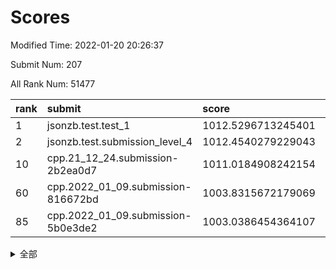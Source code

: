# Scores

Modified Time: 2022-01-20 20:26:37

Submit Num: 207

All Rank Num: 51477

| rank |               submit               |       score        |       sigma        | pk_num |
| :--- | :--------------------------------- | :----------------- | :----------------- | :----- |
| 1    | jsonzb.test.test_1                 | 1012.5296713245401 | 0.7903382757921883 | 996    |
| 2    | jsonzb.test.submission_level_4     | 1012.4540279229043 | 0.7988610787969243 | 993    |
| 10   | cpp.21_12_24.submission-2b2ea0d7   | 1011.0184908242154 | 0.7814774244344501 | 994    |
| 60   | cpp.2022_01_09.submission-816672bd | 1003.8315672179069 | 0.7083413055325931 | 997    |
| 85   | cpp.2022_01_09.submission-5b0e3de2 | 1003.0386454364107 | 0.7087999676373862 | 995    |


<details>
<summary>全部</summary>

| rank |                 submit                 |       score        |       sigma        | pk_num |
| :--- | :------------------------------------- | :----------------- | :----------------- | :----- |
| 1    | jsonzb.test.test_1                     | 1012.5296713245401 | 0.7903382757921883 | 996    |
| 2    | jsonzb.test.submission_level_4         | 1012.4540279229043 | 0.7988610787969243 | 993    |
| 3    | gobigger.level_3.submission_level_3_24 | 1011.5678629635279 | 0.7961285999518614 | 1001   |
| 4    | gobigger.level_3.submission_level_3_47 | 1011.450104697249  | 0.7607200513201569 | 991    |
| 5    | gobigger.level_3.submission_level_3_45 | 1011.3078126329312 | 0.7944172338252052 | 997    |
| 6    | gobigger.level_3.submission_level_3_19 | 1011.2829133285816 | 0.7588265514527511 | 998    |
| 7    | gobigger.level_3.submission_level_3_37 | 1011.2480978828131 | 0.7787092379374324 | 992    |
| 8    | gobigger.level_3.submission_level_3_35 | 1011.1968729577977 | 0.7898242684315419 | 995    |
| 9    | gobigger.level_3.submission_level_3_1  | 1011.1678958752623 | 0.7815103272375287 | 992    |
| 10   | cpp.21_12_24.submission-2b2ea0d7       | 1011.0184908242154 | 0.7814774244344501 | 994    |
| 11   | gobigger.level_3.submission_level_3_16 | 1010.8647118880232 | 0.7612060257317014 | 996    |
| 12   | gobigger.level_3.submission_level_3_21 | 1010.7918908396516 | 0.7563363243231523 | 990    |
| 13   | gobigger.level_3.submission_level_3_22 | 1010.6977165653914 | 0.7630141211444826 | 991    |
| 14   | gobigger.level_3.submission_level_3_42 | 1010.6219825498414 | 0.777589988591721  | 990    |
| 15   | gobigger.level_3.submission_level_3_25 | 1010.4163575570001 | 0.7752979481617772 | 996    |
| 16   | gobigger.level_3.submission_level_3_17 | 1010.3849451285096 | 0.7629370824145216 | 995    |
| 17   | gobigger.level_3.submission_level_3_29 | 1010.3723388070325 | 0.7338517141218158 | 997    |
| 18   | gobigger.level_3.submission_level_3_49 | 1010.3430551192012 | 0.7625025220027489 | 996    |
| 19   | gobigger.level_3.submission_level_3_11 | 1010.2964834574392 | 0.7592742271498459 | 997    |
| 20   | gobigger.level_3.submission_level_3_38 | 1010.2799554639727 | 0.7676947101229713 | 994    |
| 21   | gobigger.level_3.submission_level_3_13 | 1010.2357727263447 | 0.7605216140748157 | 991    |
| 22   | gobigger.level_3.submission_level_3_20 | 1010.2210277348883 | 0.7830449725465739 | 994    |
| 23   | gobigger.level_3.submission_level_3_33 | 1010.1684300778957 | 0.7482582070379058 | 992    |
| 24   | gobigger.level_3.submission_level_3_10 | 1010.0698343466378 | 0.7624409703436262 | 993    |
| 25   | gobigger.level_3.submission_level_3_36 | 1010.0396167425038 | 0.7596103004087082 | 991    |
| 26   | gobigger.level_3.submission_level_3_3  | 1010.0389518949285 | 0.7435665578844258 | 998    |
| 27   | gobigger.level_3.submission_level_3_32 | 1010.0389398189247 | 0.7596742159467914 | 997    |
| 28   | gobigger.level_3.submission_level_3_23 | 1010.0243806023492 | 0.7587707205525643 | 992    |
| 29   | gobigger.level_3.submission_level_3_15 | 1009.953026206352  | 0.7722712622628262 | 995    |
| 30   | gobigger.level_3.submission_level_3_40 | 1009.9299592784719 | 0.7609734535871489 | 998    |
| 31   | gobigger.level_3.submission_level_3_34 | 1009.9243309418579 | 0.7684651353989052 | 993    |
| 32   | gobigger.level_3.submission_level_3_28 | 1009.8689441267827 | 0.7584738511183281 | 995    |
| 33   | gobigger.level_3.submission_level_3_41 | 1009.8237715750205 | 0.7519356068701303 | 995    |
| 34   | gobigger.level_3.submission_level_3_39 | 1009.8194132429222 | 0.7532038310529986 | 992    |
| 35   | gobigger.level_3.submission_level_3_5  | 1009.8118253842696 | 0.744475181330797  | 990    |
| 36   | gobigger.level_3.submission_level_3_0  | 1009.7488790147494 | 0.758367251861352  | 999    |
| 37   | gobigger.level_3.submission_level_3_26 | 1009.7206096009787 | 0.750630561612733  | 995    |
| 38   | gobigger.level_3.submission_level_3_31 | 1009.643492001229  | 0.7538953770204092 | 991    |
| 39   | gobigger.level_3.submission_level_3_7  | 1009.5963734120039 | 0.7398007352851484 | 995    |
| 40   | gobigger.level_3.submission_level_3_46 | 1009.5378009320102 | 0.7538375200438295 | 996    |
| 41   | gobigger.level_3.submission_level_3_18 | 1009.5256632751907 | 0.7301346079045303 | 994    |
| 42   | gobigger.level_3.submission_level_3_14 | 1009.368875869364  | 0.7394439318058721 | 993    |
| 43   | gobigger.level_3.submission_level_3_48 | 1009.3214263533233 | 0.7614651964878862 | 995    |
| 44   | gobigger.level_3.submission_level_3_30 | 1009.2902105046048 | 0.7642267257171648 | 993    |
| 45   | gobigger.level_3.submission_level_3_9  | 1009.1474753966139 | 0.7664580600653997 | 992    |
| 46   | gobigger.level_3.submission_level_3_12 | 1009.0875325102281 | 0.7399196648721038 | 1001   |
| 47   | gobigger.level_3.submission_level_3_8  | 1009.0658144609164 | 0.749035845089521  | 999    |
| 48   | gobigger.level_3.submission_level_3_4  | 1009.0213259630613 | 0.7408343700611415 | 997    |
| 49   | gobigger.level_3.submission_level_3_27 | 1009.021312699658  | 0.763753449443185  | 994    |
| 50   | gobigger.level_3.submission_level_3_6  | 1008.992963342736  | 0.7531766028168764 | 996    |
| 51   | gobigger.level_3.submission_level_3_2  | 1008.6851840261307 | 0.7347754748371593 | 997    |
| 52   | gobigger.level_3.submission_level_3_43 | 1008.6657062597229 | 0.7504420484628964 | 996    |
| 53   | gobigger.level_3.submission_level_3_44 | 1007.0893091010727 | 0.7380863852977112 | 989    |
| 54   | gobigger.level_1.submission_level_1_23 | 1005.1534315130807 | 0.7270981674672155 | 996    |
| 55   | gobigger.level_1.submission_level_1_40 | 1004.435068706037  | 0.7079438342089368 | 996    |
| 56   | gobigger.level_1.submission_level_1_0  | 1004.1701221675366 | 0.7214004513816357 | 990    |
| 57   | gobigger.level_1.submission_level_1_15 | 1004.1015771502695 | 0.7124115681796659 | 995    |
| 58   | gobigger.level_1.submission_level_1_7  | 1004.0660418851658 | 0.7123680004714006 | 997    |
| 59   | gobigger.level_1.submission_level_1_21 | 1003.9173984722772 | 0.7170848567609039 | 998    |
| 60   | cpp.2022_01_09.submission-816672bd     | 1003.8315672179069 | 0.7083413055325931 | 997    |
| 61   | gobigger.level_1.submission_level_1_12 | 1003.8304747185568 | 0.7211524252798678 | 995    |
| 62   | gobigger.level_1.submission_level_1_6  | 1003.8283345754132 | 0.7192788504291537 | 993    |
| 63   | gobigger.level_1.submission_level_1_46 | 1003.8174275033601 | 0.7093144119796055 | 999    |
| 64   | gobigger.level_1.submission_level_1_16 | 1003.7865869104493 | 0.7155151012533153 | 998    |
| 65   | gobigger.level_1.submission_level_1_4  | 1003.7282008845241 | 0.707796531664983  | 993    |
| 66   | gobigger.level_1.submission_level_1_26 | 1003.5937077340134 | 0.7291450311990277 | 997    |
| 67   | gobigger.level_1.submission_level_1_27 | 1003.5670001745708 | 0.7039443952296806 | 997    |
| 68   | gobigger.level_1.submission_level_1_41 | 1003.5349777992317 | 0.7178154749717693 | 994    |
| 69   | gobigger.level_1.submission_level_1_34 | 1003.5282004624037 | 0.7143167828851628 | 991    |
| 70   | gobigger.level_1.submission_level_1_18 | 1003.5259086318143 | 0.7092873900556645 | 995    |
| 71   | gobigger.level_1.submission_level_1_35 | 1003.4285074756451 | 0.7144861725804407 | 1000   |
| 72   | gobigger.level_1.submission_level_1_24 | 1003.4099170796219 | 0.7135010375422226 | 998    |
| 73   | gobigger.level_1.submission_level_1_32 | 1003.3514937798949 | 0.7109746722862186 | 989    |
| 74   | gobigger.level_1.submission_level_1_8  | 1003.3378498677295 | 0.7198585255069396 | 995    |
| 75   | gobigger.level_1.submission_level_1_5  | 1003.3315855203577 | 0.7258686794915046 | 996    |
| 76   | gobigger.level_1.submission_level_1_29 | 1003.2887545465344 | 0.7130059828835513 | 996    |
| 77   | gobigger.level_1.submission_level_1_28 | 1003.2259668839503 | 0.7150200373545834 | 993    |
| 78   | gobigger.level_1.submission_level_1_3  | 1003.1676691519275 | 0.7120408378313131 | 993    |
| 79   | gobigger.level_1.submission_level_1_44 | 1003.1661387819235 | 0.7237829383153493 | 994    |
| 80   | gobigger.level_1.submission_level_1_20 | 1003.1244469544195 | 0.7016784713993482 | 993    |
| 81   | gobigger.level_1.submission_level_1_9  | 1003.0882989609158 | 0.7166559322946064 | 1000   |
| 82   | gobigger.level_1.submission_level_1_25 | 1003.0775460189883 | 0.7168433609639857 | 991    |
| 83   | gobigger.level_1.submission_level_1_31 | 1003.0604628744495 | 0.7118685231835363 | 995    |
| 84   | gobigger.level_1.submission_level_1_42 | 1003.0603293552666 | 0.7096910342704215 | 1002   |
| 85   | cpp.2022_01_09.submission-5b0e3de2     | 1003.0386454364107 | 0.7087999676373862 | 995    |
| 86   | gobigger.level_1.submission_level_1_2  | 1002.9828400533273 | 0.7197879089142316 | 997    |
| 87   | gobigger.level_1.submission_level_1_47 | 1002.9354733090338 | 0.7225711529742368 | 992    |
| 88   | gobigger.level_1.submission_level_1_43 | 1002.9337361230852 | 0.7062125892731987 | 994    |
| 89   | gobigger.level_1.submission_level_1_30 | 1002.9292755381636 | 0.7144606744893675 | 992    |
| 90   | gobigger.level_1.submission_level_1_33 | 1002.8959077214378 | 0.7135627219142454 | 992    |
| 91   | gobigger.level_1.submission_level_1_11 | 1002.8749475130298 | 0.7225064118940336 | 998    |
| 92   | gobigger.level_1.submission_level_1_13 | 1002.86878844912   | 0.7254367862162218 | 996    |
| 93   | gobigger.level_1.submission_level_1_36 | 1002.7490084144254 | 0.7250312271104689 | 995    |
| 94   | gobigger.level_1.submission_level_1_10 | 1002.6158094405336 | 0.7130045043114879 | 997    |
| 95   | gobigger.level_1.submission_level_1_17 | 1002.6113704665785 | 0.7040518977188314 | 992    |
| 96   | gobigger.level_1.submission_level_1_37 | 1002.5982875242237 | 0.7136174258282577 | 997    |
| 97   | gobigger.level_1.submission_level_1_14 | 1002.5278414102511 | 0.7098402822690167 | 997    |
| 98   | gobigger.level_1.submission_level_1_49 | 1002.2330856727605 | 0.7128410860777715 | 995    |
| 99   | gobigger.level_1.submission_level_1_38 | 1002.026951277976  | 0.7062693461274645 | 996    |
| 100  | gobigger.level_1.submission_level_1_48 | 1001.8794514917289 | 0.7156101304915756 | 994    |
| 101  | gobigger.level_1.submission_level_1_1  | 1001.7899349997913 | 0.7049394065645778 | 994    |
| 102  | gobigger.level_1.submission_level_1_19 | 1001.7782981301792 | 0.7129800187749201 | 998    |
| 103  | gobigger.level_1.submission_level_1_45 | 1001.7545712804044 | 0.7144327370444808 | 991    |
| 104  | gobigger.level_1.submission_level_1_39 | 1001.5517068052537 | 0.7037445921045885 | 995    |
| 105  | gobigger.level_1.submission_level_1_22 | 1001.5308899800568 | 0.7147824783224248 | 1000   |
| 106  | gobigger.random.submission_random_14   | 997.1608986118713  | 0.7089789482556085 | 998    |
| 107  | gobigger.random.submission_random_22   | 997.1486077074031  | 0.709986513972238  | 996    |
| 108  | gobigger.random.submission_random_41   | 997.0553110377382  | 0.7123769180952723 | 996    |
| 109  | gobigger.random.submission_random_17   | 997.0221382105632  | 0.698564253773167  | 995    |
| 110  | gobigger.random.submission_random_20   | 997.0201011578172  | 0.7116880432353595 | 996    |
| 111  | gobigger.random.submission_random_32   | 996.8327001748712  | 0.7090134832970779 | 995    |
| 112  | gobigger.random.submission_random_42   | 996.8214393099726  | 0.7079820204523234 | 1000   |
| 113  | gobigger.random.submission_random_40   | 996.8098732211632  | 0.703982697654972  | 991    |
| 114  | gobigger.random.submission_random_31   | 996.6890750544569  | 0.7132294050108641 | 994    |
| 115  | gobigger.random.submission_random_0    | 996.5693219798303  | 0.7101930501806019 | 994    |
| 116  | gobigger.random.submission_random_3    | 996.5106536028492  | 0.7019694931921543 | 992    |
| 117  | gobigger.random.submission_random_6    | 996.4289529470254  | 0.7117920051017191 | 998    |
| 118  | gobigger.random.submission_random_35   | 996.39298871817    | 0.7123646858209074 | 999    |
| 119  | gobigger.random.submission_random_2    | 996.3546592021845  | 0.7165839237786369 | 998    |
| 120  | gobigger.random.submission_random_37   | 996.313346071742   | 0.7086292145027383 | 991    |
| 121  | gobigger.random.submission_random_9    | 996.3040175502122  | 0.714154595178945  | 992    |
| 122  | gobigger.random.submission_random_48   | 996.2989969083619  | 0.7111503604709934 | 994    |
| 123  | gobigger.random.submission_random_10   | 996.284693896632   | 0.7126308738726647 | 997    |
| 124  | gobigger.random.submission_random_18   | 996.2795805646148  | 0.7119765321786741 | 994    |
| 125  | gobigger.random.submission_random_39   | 996.2624342147883  | 0.7110751066604478 | 994    |
| 126  | gobigger.random.submission_random_1    | 996.231854172892   | 0.7063453924717916 | 996    |
| 127  | gobigger.random.submission_random_19   | 996.1771368272505  | 0.7047509040208849 | 994    |
| 128  | gobigger.random.submission_random_15   | 996.1677441524669  | 0.7010562183134977 | 998    |
| 129  | gobigger.random.submission_random_44   | 996.1150499978418  | 0.7070001377588577 | 993    |
| 130  | gobigger.random.submission_random_5    | 996.0808281550495  | 0.6963953600583557 | 994    |
| 131  | gobigger.random.submission_random_27   | 995.9677215940624  | 0.6959796718525998 | 1001   |
| 132  | gobigger.random.submission_random_45   | 995.9520793624945  | 0.7048927545538778 | 993    |
| 133  | gobigger.random.submission_random_26   | 995.8973292566556  | 0.7098160951700685 | 994    |
| 134  | gobigger.random.submission_random_33   | 995.8441273580328  | 0.7250006836450867 | 998    |
| 135  | gobigger.random.submission_random_29   | 995.7873446403357  | 0.706394196036063  | 997    |
| 136  | gobigger.random.submission_random_30   | 995.7814138445212  | 0.7052554372665858 | 993    |
| 137  | gobigger.random.submission_random_21   | 995.7719398458926  | 0.7151289335449118 | 992    |
| 138  | gobigger.random.submission_random_46   | 995.756179784436   | 0.728623191765865  | 986    |
| 139  | gobigger.random.submission_random_4    | 995.7246865838235  | 0.71231079365324   | 992    |
| 140  | gobigger.random.submission_random_23   | 995.6756265019615  | 0.7245495717402    | 997    |
| 141  | gobigger.random.submission_random_16   | 995.6670717774866  | 0.7049136446353419 | 1000   |
| 142  | gobigger.random.submission_random_24   | 995.5995665941638  | 0.6990449799270081 | 991    |
| 143  | gobigger.random.submission_random_11   | 995.5651666798761  | 0.7048449910280893 | 992    |
| 144  | gobigger.random.submission_random_28   | 995.5488663214686  | 0.7091744088041003 | 995    |
| 145  | gobigger.random.submission_random_25   | 995.5455794533801  | 0.7216143813871038 | 995    |
| 146  | gobigger.random.submission_random_12   | 995.5067798065207  | 0.7080846748235783 | 995    |
| 147  | gobigger.random.submission_random_43   | 995.3751733051665  | 0.7012985354371921 | 992    |
| 148  | gobigger.random.submission_random_36   | 995.3602920375488  | 0.7147863152904108 | 992    |
| 149  | gobigger.random.submission_random_13   | 995.1326763028386  | 0.700564749158269  | 998    |
| 150  | gobigger.random.submission_random_47   | 994.8418458117882  | 0.7110067848001196 | 992    |
| 151  | gobigger.random.submission_random_38   | 994.8148512949323  | 0.7340220605826466 | 995    |
| 152  | gobigger.random.submission_random_7    | 994.6318666492739  | 0.7194319349943715 | 988    |
| 153  | gobigger.random.submission_random_49   | 994.5950329261016  | 0.7155490463609211 | 996    |
| 154  | gobigger.random.submission_random_34   | 994.1879186333866  | 0.7059463049799966 | 991    |
| 155  | gobigger.random.submission_random_8    | 994.1423010512227  | 0.7212570430651428 | 994    |
| 156  | gobigger.level_2.submission_level_2_31 | 993.7944058011275  | 0.7476200990799411 | 997    |
| 157  | gobigger.level_2.submission_level_2_11 | 993.721686710205   | 0.7288119988308365 | 997    |
| 158  | gobigger.level_2.submission_level_2_49 | 993.2212018830596  | 0.735862146801347  | 996    |
| 159  | gobigger.level_2.submission_level_2_20 | 993.1635478139309  | 0.7337125280446659 | 1000   |
| 160  | gobigger.level_2.submission_level_2_0  | 993.1422590810441  | 0.7442472784310316 | 996    |
| 161  | gobigger.level_2.submission_level_2_18 | 993.1286013857546  | 0.737529236269837  | 997    |
| 162  | gobigger.level_2.submission_level_2_9  | 993.0788636111351  | 0.7376864459722229 | 996    |
| 163  | gobigger.level_2.submission_level_2_8  | 992.9903359792432  | 0.7580613997661375 | 989    |
| 164  | gobigger.level_2.submission_level_2_44 | 992.9271816490264  | 0.7397215223475547 | 996    |
| 165  | gobigger.level_2.submission_level_2_40 | 992.904561412997   | 0.7303802730177855 | 992    |
| 166  | gobigger.level_2.submission_level_2_17 | 992.9044742908942  | 0.7315073646711657 | 990    |
| 167  | gobigger.level_2.submission_level_2_45 | 992.9020058228815  | 0.7375907029071875 | 994    |
| 168  | gobigger.level_2.submission_level_2_46 | 992.891648343558   | 0.7518170499986696 | 991    |
| 169  | gobigger.level_2.submission_level_2_10 | 992.6376652697029  | 0.7279520310312217 | 997    |
| 170  | gobigger.level_2.submission_level_2_4  | 992.6237734161316  | 0.7343425553841637 | 998    |
| 171  | gobigger.level_2.submission_level_2_13 | 992.6053379073593  | 0.7353672745467609 | 995    |
| 172  | gobigger.level_2.submission_level_2_7  | 992.4808671983479  | 0.7602478896102193 | 995    |
| 173  | gobigger.level_2.submission_level_2_29 | 992.4730282119535  | 0.7453501401656897 | 1000   |
| 174  | gobigger.level_2.submission_level_2_5  | 992.468078558793   | 0.7480670260367516 | 996    |
| 175  | gobigger.level_2.submission_level_2_14 | 992.4348968441724  | 0.7488826945721394 | 989    |
| 176  | gobigger.level_2.submission_level_2_32 | 992.4284385457846  | 0.7503559185384767 | 994    |
| 177  | gobigger.level_2.submission_level_2_35 | 992.4177306562812  | 0.7492000636977555 | 992    |
| 178  | gobigger.level_2.submission_level_2_19 | 992.4039701957373  | 0.7537502588485474 | 997    |
| 179  | gobigger.level_2.submission_level_2_28 | 992.3833317604918  | 0.726586190192908  | 995    |
| 180  | gobigger.level_2.submission_level_2_33 | 992.3550350907933  | 0.7326526242658069 | 992    |
| 181  | gobigger.level_2.submission_level_2_36 | 992.3368855771567  | 0.7409695435158811 | 992    |
| 182  | gobigger.level_2.submission_level_2_3  | 992.2813893339074  | 0.7339936498742071 | 997    |
| 183  | gobigger.level_2.submission_level_2_34 | 992.2373120047989  | 0.747425725413242  | 998    |
| 184  | gobigger.level_2.submission_level_2_12 | 992.1201744945728  | 0.7400869941905094 | 994    |
| 185  | gobigger.level_2.submission_level_2_26 | 991.9144457210248  | 0.7549438554593504 | 995    |
| 186  | gobigger.level_2.submission_level_2_22 | 991.8897121721953  | 0.7422913955401814 | 994    |
| 187  | gobigger.level_2.submission_level_2_15 | 991.8729415953047  | 0.736248559737447  | 994    |
| 188  | gobigger.level_2.submission_level_2_23 | 991.8659391272668  | 0.7480690964907131 | 994    |
| 189  | gobigger.level_2.submission_level_2_2  | 991.7529996869876  | 0.7590726746431922 | 996    |
| 190  | gobigger.level_2.submission_level_2_37 | 991.6443863175894  | 0.7390085732916166 | 991    |
| 191  | gobigger.level_2.submission_level_2_6  | 991.6398308826723  | 0.7508279129156125 | 995    |
| 192  | gobigger.level_2.submission_level_2_21 | 991.5622836597956  | 0.7512742555983548 | 1000   |
| 193  | gobigger.level_2.submission_level_2_47 | 991.3229866291018  | 0.7326570951519914 | 992    |
| 194  | gobigger.level_2.submission_level_2_42 | 991.2206852521098  | 0.7678166149791207 | 992    |
| 195  | gobigger.level_2.submission_level_2_25 | 991.0802900964721  | 0.7439145599991102 | 995    |
| 196  | gobigger.level_2.submission_level_2_39 | 991.0462206495711  | 0.7652099836765062 | 991    |
| 197  | gobigger.level_2.submission_level_2_48 | 991.0104309376326  | 0.7706618886850019 | 996    |
| 198  | gobigger.level_2.submission_level_2_41 | 990.9670251258794  | 0.7499319005033451 | 988    |
| 199  | gobigger.level_2.submission_level_2_1  | 990.9074684396995  | 0.7574596270592102 | 998    |
| 200  | gobigger.level_2.submission_level_2_27 | 990.8237353271131  | 0.7499655395228534 | 1002   |
| 201  | gobigger.level_2.submission_level_2_16 | 990.8042520658104  | 0.7468219195882806 | 993    |
| 202  | gobigger.level_2.submission_level_2_30 | 990.7424535022661  | 0.7632049080812516 | 992    |
| 203  | gobigger.level_2.submission_level_2_24 | 990.6579093976875  | 0.7528029608843282 | 997    |
| 204  | gobigger.level_2.submission_level_2_43 | 990.3309289877229  | 0.7680894297903135 | 992    |
| 205  | gobigger.level_2.submission_level_2_38 | 989.4659566058125  | 0.767724710107057  | 997    |
| 206  | gobigger.none.submission_none_1        | 978.2893884059034  | 1.3049138308277088 | 993    |
| 207  | gobigger.none.submission_none_0        | 976.2471283284124  | 1.3476092066223349 | 992    |

</details>